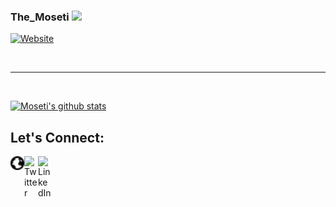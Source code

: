 ### The_Moseti <img src="https://media.giphy.com/media/hvRJCLFzcasrR4ia7z/giphy.gif" width="25px">
[![Website](https://img.shields.io/badge/Text-Text-green?style=flat-square)](https://google.com)


<br />




<hr/>
<br/>
<!-- ❔❔❔❔ means username in below README.md -->
<!-- Also feel free to update second URL to any URL -->

[![Moseti's github stats](https://github-readme-stats.vercel.app/api?username=moseti1&count_private=true&include_all_commits=true&theme=radical)](https://google.com)

## Let's Connect:

[<img align="left" alt="Github" width="22px" src="https://raw.githubusercontent.com/iconic/open-iconic/master/svg/globe.svg" />][github]
[<img align="left" alt="Twitter" width="22px" src="https://cdn.jsdelivr.net/npm/simple-icons@v3/icons/twitter.svg" />][twitter]
[<img align="left" alt="LinkedIn" width="22px" src="https://cdn.jsdelivr.net/npm/simple-icons@v3/icons/linkedin.svg" />][linkedin]

<br />
 

<!-- Optional if you have blogs -->

<!-- BLOG-POST-LIST:START -->
<!-- BLOG-POST-LIST:END -->

<!-- This section you create this variables that are used above -->
[website]: https://google.com
[twitter]: https://twitter.com/moseti_dev
[linkedin]: https://www.linkedin.com/in/derrick-moseti-b81bb7191/

[github]: https://github.com/moseti1


